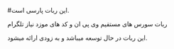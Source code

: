 #این ربات پارسی است.

ربات سورس های مستقیم وی پی ان و کد های موزد نیاز تلگرام


این ربات در حال توسعه میباشد و به زودی ارائه میشود.
